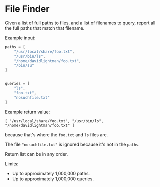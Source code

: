 # File Finder

Given a list of full paths to files, and a list of filenames to query,
report all the full paths that match that filename.

Example input:

```python
paths = [
    "/usr/local/share/foo.txt",
    "/usr/bin/ls",
    "/home/davidlightman/foo.txt",
    "/bin/su"
]


queries = [
    "ls",
    "foo.txt",
    "nosuchfile.txt"
]
```

Example return value:

```
[ "/usr/local/share/foo.txt", "/usr/bin/ls", "/home/davidlightman/foo.txt" ]
```

because that's where the `foo.txt` and `ls` files are. 

The file `"nosuchfile.txt"` is ignored because it's not in the `paths`.

Return list can be in any order.

Limits:

* Up to approximately 1,000,000 paths.
* Up to approximately 1,000,000 queries.
